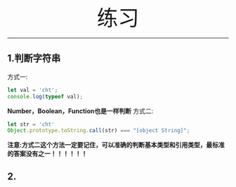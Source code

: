 <div align='center' ><font size='70'>练习</font></div>

-----------

## 1.判断字符串

方式一:
```js
let val = 'cht';
console.log(typeof val);
```
**Number，Boolean，Function也是一样判断**
方式二: 
```js
let str = 'cht'
Object.prototype.toString.call(str) === "[object String]";
```
**注意:方式二这个方法一定要记住，可以准确的判断基本类型和引用类型，最标准的答案没有之一！！！！！！**


## 2.